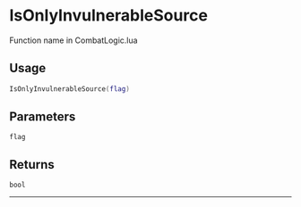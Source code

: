 # IsOnlyInvulnerableSource
Function name in CombatLogic.lua
## Usage
```lua
IsOnlyInvulnerableSource(flag)
```
## Parameters
`flag`
## Returns
`bool`

---